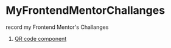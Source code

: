 # MyFrontendMentorChallanges
record my Frontend Mentor's Challanges

1. [QR code component](https://www.frontendmentor.io/challenges/qr-code-component-iux_sIO_H)
